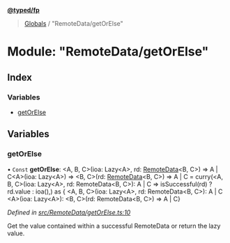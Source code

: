 **[@typed/fp](../README.md)**

> [Globals](../globals.md) / "RemoteData/getOrElse"

# Module: "RemoteData/getOrElse"

## Index

### Variables

* [getOrElse](_remotedata_getorelse_.md#getorelse)

## Variables

### getOrElse

• `Const` **getOrElse**: \<A, B, C>(ioa: Lazy\<A>, rd: [RemoteData](_remotedata_remotedata_.md#remotedata)\<B, C>) => A \| C\<A>(ioa: Lazy\<A>) => \<B, C>(rd: [RemoteData](_remotedata_remotedata_.md#remotedata)\<B, C>) => A \| C = curry(\<A, B, C>(ioa: Lazy\<A>, rd: RemoteData\<B, C>): A \| C => isSuccessful(rd) ? rd.value : ioa(),) as { \<A, B, C>(ioa: Lazy\<A>, rd: RemoteData\<B, C>): A \| C \<A>(ioa: Lazy\<A>): \<B, C>(rd: RemoteData\<B, C>) => A \| C}

*Defined in [src/RemoteData/getOrElse.ts:10](https://github.com/TylorS/typed-fp/blob/ac98ca1/src/RemoteData/getOrElse.ts#L10)*

Get the value contained within a successful RemoteData or return the lazy value.
